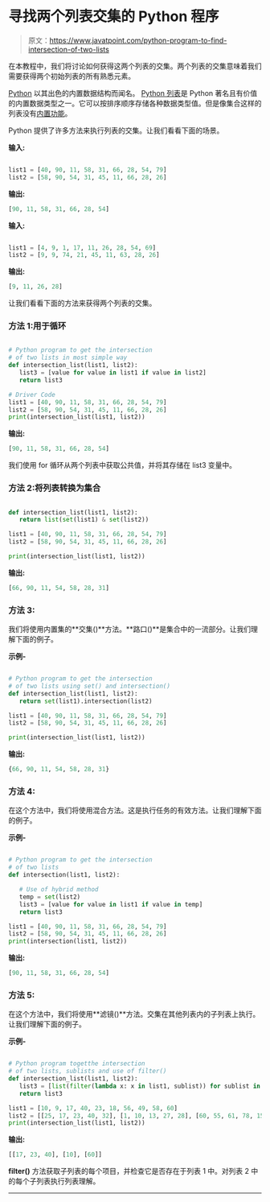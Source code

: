# 寻找两个列表交集的 Python 程序

> 原文：<https://www.javatpoint.com/python-program-to-find-intersection-of-two-lists>

在本教程中，我们将讨论如何获得这两个列表的交集。两个列表的交集意味着我们需要获得两个初始列表的所有熟悉元素。

[Python](https://www.javatpoint.com/python-tutorial) 以其出色的内置数据结构而闻名。 [Python 列表](https://www.javatpoint.com/python-lists)是 Python 著名且有价值的内置数据类型之一。它可以按排序顺序存储各种数据类型值。但是像集合这样的列表没有[内置功能](https://www.javatpoint.com/python-built-in-functions)。

Python 提供了许多方法来执行列表的交集。让我们看看下面的场景。

**输入:**

```py

list1 = [40, 90, 11, 58, 31, 66, 28, 54, 79]
list2 = [58, 90, 54, 31, 45, 11, 66, 28, 26]

```

**输出:**

```py
[90, 11, 58, 31, 66, 28, 54]

```

**输入:**

```py

list1 = [4, 9, 1, 17, 11, 26, 28, 54, 69]
list2 = [9, 9, 74, 21, 45, 11, 63, 28, 26]

```

**输出:**

```py
[9, 11, 26, 28]

```

让我们看看下面的方法来获得两个列表的交集。

### 方法 1:用于循环

```py

# Python program to get the intersection
# of two lists in most simple way
def intersection_list(list1, list2):
   list3 = [value for value in list1 if value in list2]
   return list3

# Driver Code
list1 = [40, 90, 11, 58, 31, 66, 28, 54, 79]
list2 = [58, 90, 54, 31, 45, 11, 66, 28, 26]
print(intersection_list(list1, list2))

```

**输出:**

```py
[90, 11, 58, 31, 66, 28, 54]

```

我们使用 for 循环从两个列表中获取公共值，并将其存储在 list3 变量中。

### 方法 2:将列表转换为集合

```py

def intersection_list(list1, list2):
   return list(set(list1) & set(list2))

list1 = [40, 90, 11, 58, 31, 66, 28, 54, 79]
list2 = [58, 90, 54, 31, 45, 11, 66, 28, 26]

print(intersection_list(list1, list2))

```

**输出:**

```py
[66, 90, 11, 54, 58, 28, 31]

```

### 方法 3:

我们将使用内置集的**交集()**方法。**路口()**是集合中的一流部分。让我们理解下面的例子。

**示例-**

```py

# Python program to get the intersection
# of two lists using set() and intersection()
def intersection_list(list1, list2):
   return set(list1).intersection(list2)

list1 = [40, 90, 11, 58, 31, 66, 28, 54, 79]
list2 = [58, 90, 54, 31, 45, 11, 66, 28, 26]

print(intersection_list(list1, list2))

```

**输出:**

```py
{66, 90, 11, 54, 58, 28, 31}

```

### 方法 4:

在这个方法中，我们将使用混合方法。这是执行任务的有效方法。让我们理解下面的例子。

**示例-**

```py

# Python program to get the intersection
# of two lists
def intersection(list1, list2):

   # Use of hybrid method
   temp = set(list2)
   list3 = [value for value in list1 if value in temp]
   return list3

list1 = [40, 90, 11, 58, 31, 66, 28, 54, 79]
list2 = [58, 90, 54, 31, 45, 11, 66, 28, 26]
print(intersection(list1, list2))

```

**输出:**

```py
[90, 11, 58, 31, 66, 28, 54]

```

### 方法 5:

在这个方法中，我们将使用**滤镜()**方法。交集在其他列表内的子列表上执行。让我们理解下面的例子。

**示例-**

```py

# Python program togetthe intersection
# of two lists, sublists and use of filter()
def intersection_list(list1, list2):
   list3 = [list(filter(lambda x: x in list1, sublist)) for sublist in list2]
   return list3

list1 = [10, 9, 17, 40, 23, 18, 56, 49, 58, 60]
list2 = [[25, 17, 23, 40, 32], [1, 10, 13, 27, 28], [60, 55, 61, 78, 15, 76]]
print(intersection_list(list1, list2))

```

**输出:**

```py
[[17, 23, 40], [10], [60]]

```

**filter()** 方法获取子列表的每个项目，并检查它是否存在于列表 1 中。对列表 2 中的每个子列表执行列表理解。

* * *